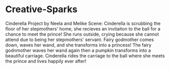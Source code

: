 # Creative-Sparks
Cinderella Project by Neela and Melike
Scene: Cinderella is scrubbing the floor of her stepmothers' home, she recieves an invitaiton to the ball for a chance to meet the prince! She runs outside, crying because she cannot attend due to being her stepmothers' servant. Fairy godmother comes down, waves her wand, and she transforms into a princess! The fairy godnmother waves her wand again then a pumpkin transforms into a beautiful carriage. Cinderella rides the carriage to the ball where she meets the prince and lives happily ever after!

